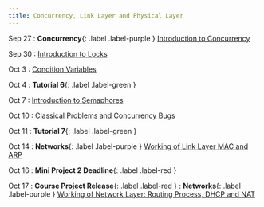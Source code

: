 ```yaml
---
title: Concurrency, Link Layer and Physical Layer
---
```


Sep 27
: **Concurrency**{: .label .label-purple } [Introduction to Concurrency](#)

Sep 30
: [Introduction to Locks](#)

Oct 3
: [Condition Variables](#)

Oct 4
: **Tutorial 6**{: .label .label-green }

Oct 7
: [Introduction to Semaphores](#)

Oct 10
: [Classical Problems and Concurrency Bugs](#)

Oct 11
: **Tutorial 7**{: .label .label-green }

Oct 14
: **Networks**{: .label .label-purple } [Working of Link Layer MAC and ARP](#)

Oct 16
: **Mini Project 2 Deadline**{: .label .label-red }

Oct 17
: **Course Project Release**{: .label .label-red }
: **Networks**{: .label .label-purple } [Working of Network Layer: Routing Process, DHCP and NAT](#)
